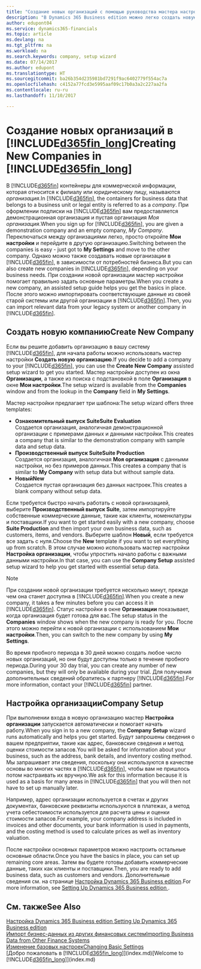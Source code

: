 ```yaml
---
title: "Создание новых организаций с помощью руководства мастера настройки | Microsoft Docs"
description: "В Dynamics 365 Business edition можно легко создать новую пустую организацию. Руководство мастера настройки помогает выполнить требуемые шаги, а также можно импортировать существующие коммерческие данные."
author: edupont04
ms.service: dynamics365-financials
ms.topic: article
ms.devlang: na
ms.tgt_pltfrm: na
ms.workload: na
ms.search.keywords: company, setup wizard
ms.date: 07/14/2017
ms.author: edupont
ms.translationtype: HT
ms.sourcegitcommit: ba26b354d235981bd7291f9ac6402779f554ac7a
ms.openlocfilehash: c4152a77fcd3e5995aaf09c17b0a3a2c227aa2fa
ms.contentlocale: ru-ru
ms.lasthandoff: 11/10/2017

---
```

# <a name="creating-new-companies-in-included365finlongincludesd365finlongmdmd"></a><span data-ttu-id="ce696-104">Создание новых организаций в [!INCLUDE[d365fin_long](includes/d365fin_long_md.md)]</span><span class="sxs-lookup"><span data-stu-id="ce696-104">Creating New Companies in [!INCLUDE[d365fin_long](includes/d365fin_long_md.md)]</span></span>
<span data-ttu-id="ce696-105">В [!INCLUDE[d365fin](includes/d365fin_md.md)] контейнеры для коммерческой информации, которая относится к филиалу или юридическому лицу, называются *организация*.</span><span class="sxs-lookup"><span data-stu-id="ce696-105">In [!INCLUDE[d365fin](includes/d365fin_md.md)], the containers for business data that belongs to a business unit or legal entity is referred to as a *company*.</span></span> <span data-ttu-id="ce696-106">При оформлении подписки на [!INCLUDE[d365fin](includes/d365fin_md.md)] вам предоставляется демонстрационная организация и пустая организация *Моя организация*.</span><span class="sxs-lookup"><span data-stu-id="ce696-106">When you sign up for [!INCLUDE[d365fin](includes/d365fin_md.md)], you are given a demonstration company and an empty company, *My Company*.</span></span> <span data-ttu-id="ce696-107">Переключаться между организациями легко, просто откройте **Мои настройки** и перейдите в другую организацию.</span><span class="sxs-lookup"><span data-stu-id="ce696-107">Switching between the companies is easy - just got to **My Settings** and move to the other company.</span></span> <span data-ttu-id="ce696-108">Однако можно также создавать новые организации в [!INCLUDE[d365fin](includes/d365fin_md.md)], в зависимости от потребностей бизнеса.</span><span class="sxs-lookup"><span data-stu-id="ce696-108">But you can also create new companies in [!INCLUDE[d365fin](includes/d365fin_md.md)], depending on your business needs.</span></span> <span data-ttu-id="ce696-109">При создании новой организации мастер настройки помогает правильно задать основные параметры.</span><span class="sxs-lookup"><span data-stu-id="ce696-109">When you create a new company, an assisted setup guide helps you get the basics in place.</span></span> <span data-ttu-id="ce696-110">После этого можно импортировать соответствующие данные из своей старой системы или другой организации в [!INCLUDE[d365fin](includes/d365fin_md.md)].</span><span class="sxs-lookup"><span data-stu-id="ce696-110">Then, you can import relevant data from your legacy system or another company in [!INCLUDE[d365fin](includes/d365fin_md.md)].</span></span>  

## <a name="create-new-company"></a><span data-ttu-id="ce696-111">Создать новую компанию</span><span class="sxs-lookup"><span data-stu-id="ce696-111">Create New Company</span></span>
<span data-ttu-id="ce696-112">Если вы решите добавить организацию в вашу систему [!INCLUDE[d365fin](includes/d365fin_md.md)], для начала работы можно использовать мастер настройки **Создать новую организацию**.</span><span class="sxs-lookup"><span data-stu-id="ce696-112">If you decide to add a company to your [!INCLUDE[d365fin](includes/d365fin_md.md)], you can use the **Create New Company** assisted setup wizard to get you started.</span></span> <span data-ttu-id="ce696-113">Мастер настройки доступен из окна **Организации**, а также из поиска с подстановкой в поле **Организация** в окне **Мои настройки**.</span><span class="sxs-lookup"><span data-stu-id="ce696-113">The setup wizard is available from the **Companies** window and from the lookup in the **Company** field in **My Settings**.</span></span>  

<span data-ttu-id="ce696-114">Мастер настройки предлагает три шаблона:</span><span class="sxs-lookup"><span data-stu-id="ce696-114">The setup wizard offers three templates:</span></span>

-   <span data-ttu-id="ce696-115">**Ознакомительный выпуск Suite**</span><span class="sxs-lookup"><span data-stu-id="ce696-115">**Suite Evaluation**</span></span>  
    <span data-ttu-id="ce696-116">Создается организация, аналогичная демонстрационной организации с примерами данных и данными настройки.</span><span class="sxs-lookup"><span data-stu-id="ce696-116">This creates a company that is similar to the demonstration company with sample data and setup data.</span></span>  
-   <span data-ttu-id="ce696-117">**Производственный выпуск Suite**</span><span class="sxs-lookup"><span data-stu-id="ce696-117">**Suite Production**</span></span>  
    <span data-ttu-id="ce696-118">Создается организация, аналогичная **Моя организация** с данными настройки, но без примеров данных.</span><span class="sxs-lookup"><span data-stu-id="ce696-118">This creates a company that is similar to **My Company** with setup data but without sample data.</span></span>  
-   <span data-ttu-id="ce696-119">**Новый**</span><span class="sxs-lookup"><span data-stu-id="ce696-119">**New**</span></span>  
    <span data-ttu-id="ce696-120">Создается пустая организация без данных настроек.</span><span class="sxs-lookup"><span data-stu-id="ce696-120">This creates a blank company without setup data.</span></span>  

<span data-ttu-id="ce696-121">Если требуется быстро начать работать с новой организацией, выберите **Производственный выпуск Suite**, затем импортируйте собственные коммерческие данные, такие как клиенты, номенклатуры и поставщики.</span><span class="sxs-lookup"><span data-stu-id="ce696-121">If you want to get started easily with a new company, choose **Suite Production** and then import your own business data, such as customers, items, and vendors.</span></span> <span data-ttu-id="ce696-122">Выберите шаблон **Новый**, если требуется все задать с нуля.</span><span class="sxs-lookup"><span data-stu-id="ce696-122">Choose the **New** template if you want to set everything up from scratch.</span></span> <span data-ttu-id="ce696-123">В этом случае можно использовать мастер настройки **Настройка организации**, чтобы упростить начало работы с важными данными настройки.</span><span class="sxs-lookup"><span data-stu-id="ce696-123">In that case, you can use the **Company Setup** assisted setup wizard to help you get started with essential setup data.</span></span>  

> [!NOTE]  
>   <span data-ttu-id="ce696-124">При создании новой организации требуется несколько минут, прежде чем она станет доступна в [!INCLUDE[d365fin](includes/d365fin_md.md)].</span><span class="sxs-lookup"><span data-stu-id="ce696-124">When you create a new company, it takes a few minutes before you can access it in [!INCLUDE[d365fin](includes/d365fin_md.md)].</span></span> <span data-ttu-id="ce696-125">Статус настройки в окне **Организации** показывает, когда организация будет готова для вас.</span><span class="sxs-lookup"><span data-stu-id="ce696-125">The setup status in the **Companies** window shows when the new company is ready for you.</span></span> <span data-ttu-id="ce696-126">После этого можно перейти к новой организации с использованием **Мои настройки**.</span><span class="sxs-lookup"><span data-stu-id="ce696-126">Then, you can switch to the new company by using **My Settings**.</span></span>  

<span data-ttu-id="ce696-127">Во время пробного периода в 30 дней можно создать любое число новых организаций, но они будут доступны только в течение пробного периода.</span><span class="sxs-lookup"><span data-stu-id="ce696-127">During your 30 day trial, you can create any number of new companies, but they will only be available during your trial.</span></span> <span data-ttu-id="ce696-128">Для получения дополнительных сведений обратитесь к партнеру [!INCLUDE[d365fin](includes/d365fin_md.md)].</span><span class="sxs-lookup"><span data-stu-id="ce696-128">For more information, contact your [!INCLUDE[d365fin](includes/d365fin_md.md)] partner.</span></span>  

## <a name="company-setup"></a><span data-ttu-id="ce696-129">Настройка организации</span><span class="sxs-lookup"><span data-stu-id="ce696-129">Company Setup</span></span>
<span data-ttu-id="ce696-130">При выполнении входа в новую организацию мастер **Настройка организации** запускается автоматически и помогает начать работу.</span><span class="sxs-lookup"><span data-stu-id="ce696-130">When you sign in to a new company, the **Company Setup** wizard runs automatically and helps you get started.</span></span> <span data-ttu-id="ce696-131">Будут запрошены сведения о вашем предприятии, такие как адрес, банковские сведения и метод оценки стоимости запасов.</span><span class="sxs-lookup"><span data-stu-id="ce696-131">You will be asked for information about your business, such as the address, bank details, and inventory costing method.</span></span> <span data-ttu-id="ce696-132">Мы запрашивает эти сведения, поскольку они используются в качестве основы во многих частях в [!INCLUDE[d365fin](includes/d365fin_md.md)], чтобы вам не пришлось потом настраивать их вручную.</span><span class="sxs-lookup"><span data-stu-id="ce696-132">We ask for this information because it is used as a basis for many areas in [!INCLUDE[d365fin](includes/d365fin_md.md)] that you will then not have to set up manually later.</span></span>  

<span data-ttu-id="ce696-133">Например, адрес организации используется в счетах и других документах, банковские реквизиты используются в платежах, а метод учета себестоимости используется для расчета цены и оценки стоимости запасов.</span><span class="sxs-lookup"><span data-stu-id="ce696-133">For example, your company address is included in invoices and other documents, your bank information is used in payments, and the costing method is used to calculate prices as well as inventory valuation.</span></span>  

<span data-ttu-id="ce696-134">После настройки основных параметров можно настроить остальные основные области.</span><span class="sxs-lookup"><span data-stu-id="ce696-134">Once you have the basics in place, you can set up remaining core areas.</span></span> <span data-ttu-id="ce696-135">Затем вы будете готовы добавить коммерческие данные, таких как клиенты и поставщики.</span><span class="sxs-lookup"><span data-stu-id="ce696-135">Then, you are ready to add business data, such as customers and vendors.</span></span> <span data-ttu-id="ce696-136">Дополнительные сведения см. на странице [Настройка Dynamics 365 Business edition](setup.md).</span><span class="sxs-lookup"><span data-stu-id="ce696-136">For more information, see [Setting Up Dynamics 365 Business edition ](setup.md).</span></span>  

## <a name="see-also"></a><span data-ttu-id="ce696-137">См. также</span><span class="sxs-lookup"><span data-stu-id="ce696-137">See Also</span></span>
[<span data-ttu-id="ce696-138">Настройка Dynamics 365 Business edition </span><span class="sxs-lookup"><span data-stu-id="ce696-138">Setting Up Dynamics 365 Business edition </span></span>](setup.md)  
[<span data-ttu-id="ce696-139">Импорт бизнес-данных из других финансовых систем</span><span class="sxs-lookup"><span data-stu-id="ce696-139">Importing Business Data from Other Finance Systems</span></span>](upload-data.md)  
[<span data-ttu-id="ce696-140">Изменение базовых настроек</span><span class="sxs-lookup"><span data-stu-id="ce696-140">Changing Basic Settings</span></span>](ui-change-basic-settings.md)  
<span data-ttu-id="ce696-141">[Добро пожаловать в [!INCLUDE[d365fin_long](includes/d365fin_long_md.md)]](index.md)</span><span class="sxs-lookup"><span data-stu-id="ce696-141">[Welcome to [!INCLUDE[d365fin_long](includes/d365fin_long_md.md)]](index.md)</span></span>  

